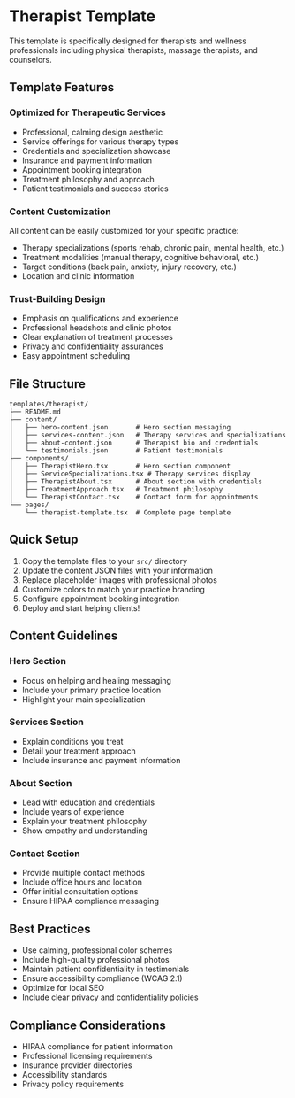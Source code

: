 # Therapist Template

This template is specifically designed for therapists and wellness professionals including physical therapists, massage therapists, and counselors.

## Template Features

### Optimized for Therapeutic Services
- Professional, calming design aesthetic
- Service offerings for various therapy types
- Credentials and specialization showcase
- Insurance and payment information
- Appointment booking integration
- Treatment philosophy and approach
- Patient testimonials and success stories

### Content Customization
All content can be easily customized for your specific practice:
- Therapy specializations (sports rehab, chronic pain, mental health, etc.)
- Treatment modalities (manual therapy, cognitive behavioral, etc.)
- Target conditions (back pain, anxiety, injury recovery, etc.)
- Location and clinic information

### Trust-Building Design
- Emphasis on qualifications and experience
- Professional headshots and clinic photos
- Clear explanation of treatment processes
- Privacy and confidentiality assurances
- Easy appointment scheduling

## File Structure

```
templates/therapist/
├── README.md
├── content/
│   ├── hero-content.json       # Hero section messaging
│   ├── services-content.json   # Therapy services and specializations
│   ├── about-content.json      # Therapist bio and credentials
│   └── testimonials.json       # Patient testimonials
├── components/
│   ├── TherapistHero.tsx       # Hero section component
│   ├── ServiceSpecializations.tsx # Therapy services display
│   ├── TherapistAbout.tsx      # About section with credentials
│   ├── TreatmentApproach.tsx   # Treatment philosophy
│   └── TherapistContact.tsx    # Contact form for appointments
└── pages/
    └── therapist-template.tsx  # Complete page template
```

## Quick Setup

1. Copy the template files to your `src/` directory
2. Update the content JSON files with your information
3. Replace placeholder images with professional photos
4. Customize colors to match your practice branding
5. Configure appointment booking integration
6. Deploy and start helping clients!

## Content Guidelines

### Hero Section
- Focus on helping and healing messaging
- Include your primary practice location
- Highlight your main specialization

### Services Section  
- Explain conditions you treat
- Detail your treatment approach
- Include insurance and payment information

### About Section
- Lead with education and credentials
- Include years of experience
- Explain your treatment philosophy
- Show empathy and understanding

### Contact Section
- Provide multiple contact methods
- Include office hours and location
- Offer initial consultation options
- Ensure HIPAA compliance messaging

## Best Practices

- Use calming, professional color schemes
- Include high-quality professional photos
- Maintain patient confidentiality in testimonials
- Ensure accessibility compliance (WCAG 2.1)
- Optimize for local SEO
- Include clear privacy and confidentiality policies

## Compliance Considerations

- HIPAA compliance for patient information
- Professional licensing requirements
- Insurance provider directories
- Accessibility standards
- Privacy policy requirements